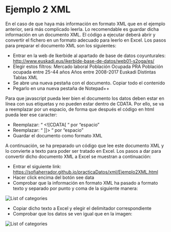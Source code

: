 # Ejemplo 2 XML

En el caso de que haya más información en formato XML que en el ejemplo anterior, será más complicado leerla. 
Lo recomendable es guardar dicha información en un documento XML. El código a ejecutar deberá abrir y convertir el fichero en un formato adecuado para leerlo en Excel.
Los pasos para preparar el documento XML son los siguientes:
- Entrar en la web de Ikerbide al apartado de base de datos coyunturales:
<http://www.euskadi.eus/ikerbide-base-de-datos/web01-s2oga/es/>
- Elegir estos filtros:
    Mercado laboral
    Población Ocupada PRA
	  Población ocupada entre 25-44 años
	  Años entre 2008-2017
    Euskadi
    Distintas Tablas
    XML
- Se abre una nueva pestaña con el documento. Copiar todo el contenido
- Pegarlo en una nueva pestaña de Notepad++

Para que javascript pueda leer bien el documento los datos deben estar en línea con sus etiquetas y no pueden estar dentro de CDATA. 
Por ello, se va a reemplazar por un espacio, de forma que después el código en html pueda leer ese caracter:
- Reemplazar: “ <![CDATA[ “  por  “espacio”
- Reemplazar: “ ]]>  “  por  “espacio”
- Guardar el documento como formato XML

A continuación, se ha preparado un código que lee este documento XML y lo convierte a texto para poder ser tratado en Excel.
Los pasos a dar para convertir dicho documento XML a Excel se muestran a continuación:
- Entrar el siguiente link:
<https://sofiaherrador.github.io/practicaDatos/xml/Ejemplo2XML.html>
- Hacer click encima del botón see data
- Comprobar que la información en formato XML ha pasado a formato texto y separado por punto y coma de la siguiente manera:

![List of categories](https://sofiaherrador.github.io/practicaDatos/fotos/fotos/Captura3.JPG)
- Copiar dicho texto a Excel y elegir el delimitador correspondiente
- Comprobar que los datos se ven igual que en la imagen:

![List of categories](https://sofiaherrador.github.io/practicaDatos/fotos/fotos/Capture%207.PNG)
